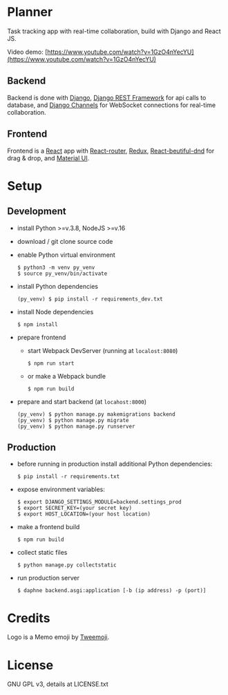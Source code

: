 # Planner

Task tracking app with real-time collaboration, build with Django and React JS.

Video demo: [https://www.youtube.com/watch?v=1GzO4nYecYU](https://www.youtube.com/watch?v=1GzO4nYecYU)

## Backend

Backend is done with [Django](https://www.djangoproject.com/), [Django REST Framework](https://www.django-rest-framework.org/) for api calls to database, and [Django Channels](https://channels.readthedocs.io/en/stable/) for WebSocket connections for real-time collaboration.

## Frontend

Frontend is a [React](https://reactjs.org/) app with [React-router](https://reactrouter.com/), [Redux](https://redux.js.org/), [React-beutiful-dnd](https://www.npmjs.com/package/react-beautiful-dnd) for drag & drop, and [Material UI](https://mui.com/).

# Setup

## Development

- install Python >=v.3.8, NodeJS >=v.16

- download / git clone source code

- enable Python virtual environment

  ```
  $ python3 -m venv py_venv
  $ source py_venv/bin/activate
  ```

- install Python dependencies

  ```
  (py_venv) $ pip install -r requirements_dev.txt
  ```

- install Node dependencies

  ```
  $ npm install
  ```

- prepare frontend

  - start Webpack DevServer (running at `localost:8080`)

    ```
    $ npm run start
    ```

  - or make a Webpack bundle
    ```
    $ npm run build
    ```

- prepare and start backend (at `locahost:8000`)
  ```
  (py_venv) $ python manage.py makemigrations backend
  (py_venv) $ python manage.py migrate
  (py_venv) $ python manage.py runserver
  ```

## Production

- before running in production install additional Python dependencies:

  ```
  $ pip install -r requirements.txt
  ```

- expose environment variables:

  ```
  $ export DJANGO_SETTINGS_MODULE=backend.settings_prod
  $ export SECRET_KEY=(your secret key)
  $ export HOST_LOCATION=(your host location)
  ```

- make a frontend build

  ```
  $ npm run build
  ```

- collect static files

  ```
  $ python manage.py collectstatic
  ```

- run production server

  ```
  $ daphne backend.asgi:application [-b (ip address) -p (port)]
  ```

# Credits

Logo is a Memo emoji by [Tweemoji](https://twemoji.twitter.com/).

# License

GNU GPL v3, details at LICENSE.txt
